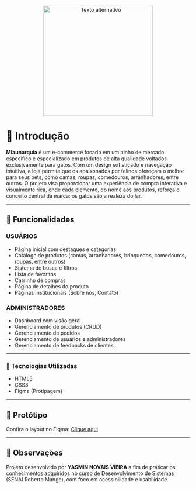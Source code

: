<p align="center">
  <img src="caminho/para/imagem.jpg" alt="Texto alternativo" width="300">
</p>

# 🐾 Introdução

**Miaunarquia** é um e-commerce focado em um ninho de mercado específico e especializado em produtos de alta qualidade voltados exclusivamente para gatos. Com um design sofisticado e navegação intuítiva, a loja permite que os apaixonados por felinos ofereçam o melhor para seus pets, como camas, roupas, comedouros, arranhadores, entre outros. O projeto visa proporcionar uma experiência de compra interativa e visualmente rica, onde cada elemento, do nome aos produtos, reforça o conceito central da marca: os gatos são a realeza do lar.

---

## 🔧 Funcionalidades

### USUÁRIOS
- Página inicial com destaques e categorias
- Catálogo de produtos (camas, arranhadores, brinquedos, comedouros, roupas, entre outros)
- Sistema de busca e filtros
- Lista de favoritos
- Carrinho de compras
- Página de detalhes do produto
- Páginas institucionais (Sobre nós, Contato)

### ADMINISTRADORES
- Dashboard com visão geral
- Gerenciamento de produtos (CRUD)
- Gerenciamento de pedidos
- Gerenciamento de usuários e administradores
- Gerenciamento de feedbacks de clientes

---

### 👾 Tecnologias Utilizadas

- HTML5
- CSS3
- Figma (Protipagem)

---

## 📸 Protótipo

Confira o layout no Figma: [Clique aqui](https://www.figma.com/design/Ibo7Jgcr3XFdxKtuA28vqD/Projeto-Integrador---1%C2%BA-Semestre--DS---SENAI-?node-id=2-4&t=Jpy5wqMKUqAKqg3n-1)

---

## 🎈 Observações

Projeto desenvolvido por **YASMIN NOVAIS VIEIRA** a fim de praticar os conhecimentos adquiridos no curso de Desenvolvimento de Sistemas (SENAI Roberto Mange), com foco em acessibilidade e usabilidade.

